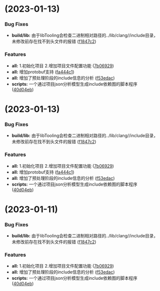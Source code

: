 #  (2023-01-13)


### Bug Fixes

* **build/lib:** 由于libTooling会检查二进制相对路径的../lib/clang/<version>/include目录，未修改前存在找不到头文件的报错 ([f1847c2](https://github.com/yilongdong/Beacon/commit/f1847c26706da2581f6d84464b2ee9f4103dd1f1))


### Features

* **all:** 1.初始化项目 2.增加项目文件配置功能 ([7b06929](https://github.com/yilongdong/Beacon/commit/7b069298e247c0fe424fa365d1054937d71460d4))
* **all:** 增加protobuf支持 ([fa444c1](https://github.com/yilongdong/Beacon/commit/fa444c108c87580885ee4233bcafe9ac69e2dabc))
* **all:** 增加了预处理阶段的include信息的分析 ([f53edac](https://github.com/yilongdong/Beacon/commit/f53edacb4e0330e76ca2418bf6b3ce82ab9aba41))
* **scripts:** 一个通过项目json分析模型生成include依赖图的脚本程序 ([40d04eb](https://github.com/yilongdong/Beacon/commit/40d04ebd159bfd089f578249a0cb85f3894e364e))



#  (2023-01-13)


### Bug Fixes

* **build/lib:** 由于libTooling会检查二进制相对路径的../lib/clang/<version>/include目录，未修改前存在找不到头文件的报错 ([f1847c2](https://github.com/yilongdong/Beacon/commit/f1847c26706da2581f6d84464b2ee9f4103dd1f1))


### Features

* **all:** 1.初始化项目 2.增加项目文件配置功能 ([7b06929](https://github.com/yilongdong/Beacon/commit/7b069298e247c0fe424fa365d1054937d71460d4))
* **all:** 增加protobuf支持 ([fa444c1](https://github.com/yilongdong/Beacon/commit/fa444c108c87580885ee4233bcafe9ac69e2dabc))
* **all:** 增加了预处理阶段的include信息的分析 ([f53edac](https://github.com/yilongdong/Beacon/commit/f53edacb4e0330e76ca2418bf6b3ce82ab9aba41))
* **scripts:** 一个通过项目json分析模型生成include依赖图的脚本程序 ([40d04eb](https://github.com/yilongdong/Beacon/commit/40d04ebd159bfd089f578249a0cb85f3894e364e))



#  (2023-01-11)


### Bug Fixes

* **build/lib:** 由于libTooling会检查二进制相对路径的../lib/clang/<version>/include目录，未修改前存在找不到头文件的报错 ([f1847c2](https://github.com/yilongdong/Beacon/commit/f1847c26706da2581f6d84464b2ee9f4103dd1f1))


### Features

* **all:** 1.初始化项目 2.增加项目文件配置功能 ([7b06929](https://github.com/yilongdong/Beacon/commit/7b069298e247c0fe424fa365d1054937d71460d4))
* **all:** 增加了预处理阶段的include信息的分析 ([f53edac](https://github.com/yilongdong/Beacon/commit/f53edacb4e0330e76ca2418bf6b3ce82ab9aba41))
* **scripts:** 一个通过项目json分析模型生成include依赖图的脚本程序 ([40d04eb](https://github.com/yilongdong/Beacon/commit/40d04ebd159bfd089f578249a0cb85f3894e364e))




